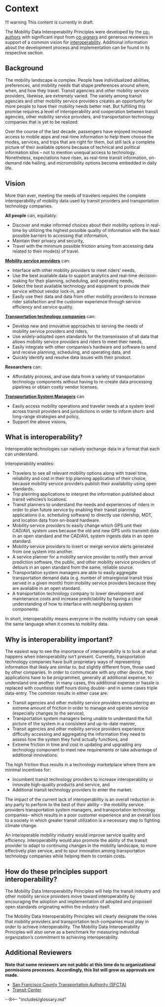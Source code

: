# Context

!!! warning
    This content is currently in draft.

The Mobility Data Interoperability Principles were developed by the [co-authors](index.md#co-authors) with significant input from [co-signers](index.md#co-signers) and generous reviewers in support of a common vision for [interoperability](definitions.md#interoperability). Additional information about the development process and implementation can be found in its respective section.  

## Background

The mobility landscape is complex. People have individualized abilities, preferences, and mobility needs that shape preferences around where, when, and how they travel. Transit agencies and other mobility service providers, likewise, are extremely varied. The variety among transit agencies and other mobility service providers creates an opportunity for more people to have their mobility needs better met. But fulfilling this promise requires a level of interoperability and cooperation between transit agencies, other mobility service providers, and transportation technology companies that is yet to be realized.

Over the course of the last decade, passengers have enjoyed increased access to mobile apps and real-time information to help them choose the modes, services, and trips that are right for them, but still lack a complete picture of their available options because of technical and political information silos – not to mention unequal access to technology. Nonetheless, expectations have risen, as real-time transit information, on-demand ride hailing, and micromobility options become embedded in daily life.

## Vision

More than ever, meeting the needs of travelers requires the complete interoperability of mobility data used by transit providers and transportation technology companies.

**All people** can, equitably:  

- Discover and make informed choices about their mobility options in real-time by utilizing the highest possible quality of information with the least possible barriers to accessing that information,  
- Maintain their privacy and security,  
- Travel with the minimum possible friction arising from accessing data related to their mode(s) of travel.  

**[Mobility service providers](definitions.md#mobility_provider)** can:  

- Interface with other mobility providers to meet riders' needs,  
- Use the best available data to support analytics and real-time decision-making for their planning, scheduling, and operating needs,  
- Select the best available technology and equipment to provide their service without vendor lock-in, and  
- Easily use their data and data from other mobility providers to increase rider satisfaction and the customer experience through service efficiency and service quality.  

**[Transportation technology companies](definitions.md#transportation_technology_company)** can:  

- Develop new and innovative approaches to serving the needs of mobility service providers and riders,  
- Use widely-adopted open standards for the transmission of all data that allows mobility service providers and riders to meet their needs,  
- Easily integrate with other companies’s hardware and software to send and receive planning, scheduling, and operating data, and  
- Quickly identify and resolve data issues with their product.  

**Researchers** can:  

- Affordably process, and use data from a variety of transportation technology components without having to re-create data processing pipelines or obtain costly vendor licenses.  

**[Transportation System Managers](definitions.md#transportation_system_manager)** can

- Easily access mobility operations and traveler needs at a system level across transit providers and jurisdictions in order to inform short- and long-range strategies and policy,  
- Support the above visions.  

## What is interoperability?

 Interoperable technologies can natively exchange data in a format that each can understand.  

 Interoperability enables:

- Travelers to see all relevant mobility options along with travel time, reliability and cost in their trip planning application of their choice, because mobility service providers publish their availability using open standards.  
- Trip planning applications to interpret the information published about transit vehicles’s locations.  
- Transit planners to understand the needs and experiences of riders in order to plan future service by enabling their transit planning applications (i.e. scheduling software) to directly  use ridership, MDT, and location data from on-board hardware.  
- Mobility service providers to easily change which GPS unit their CAD/AVL system uses because the old and new GPS units transmit data in an open standard and the CAD/AVL system ingests data in an open standard.  
- Mobility service providers to insert or merge service alerts generated from one system into another.  
- A service planner for a mobility service provider to notify their arrival prediction software, the public, and other mobility service providers of detours in an open standard from the same, reliable source.  
- Transportation system managers are able to easily aggregate transportation demand data (e.g. number of intraregional transit trips served in a given month) from mobility service providers because they are available in an open standard.  
- A transportation technology company to lower development and maintenance costs and increase predictability by having a clear understanding of how to interface with neighboring system components.  

In short, interoperability means everyone in the mobility industry can speak the same language when it comes to mobility data.

## Why is interoperability important?

The easiest way to see the importance of interoperability is to look at what happens when interoperability isn’t present. Currently, transportation technology companies have built proprietary ways of representing information that likely are similar to, but slightly different from, those used by other companies. In order to communicate with any other device, their applications have to be programmed, generally at additional expense, to understand one another. In many cases, this additional expense or hassle is replaced with countless staff hours doing double- and in some cases triple data-entry.  The common results in either case are:

- Transit agencies and other mobility service providers encountering an extreme amount of friction in order to manage and operate service (especially changes to the service),  
- Transportation system managers being unable to understand the full picture of the system in a consistent and up-to-date manner,  
- Transit agencies and other mobility service providers experience difficulty accessing and aggregating the information they need to assess how the system they fund actually functions, and  
- Extreme friction in time and cost in updating and upgrading any technology component to meet new requirements or take advantage of additional innovations.  

The high friction thus results in a technology marketplace where there are minimal incentives for:

- Incumbent transit technology providers to increase interoperability or innovate high-quality products and service, and  
- Additional transit technology providers to enter the market.  

The impact of the current lack of interoperability is an overall reduction in any party to perform to the best of their ability – the mobility service providers transportation system managers, and transportation technology companies– which results in a poor customer experience and an overall loss to a society in which greater transit utilization is a necessary step to fighting climate change.  

An interoperable mobility industry would improve service quality and efficiency. Interoperability would also promote the ability of the transit provider to adapt to continuing changes in the mobility landscape, to more effectively plan service, and to spur innovation among transportation technology companies while helping them to contain costs.

## How do these principles support interoperability?

The Mobility Data Interoperability Principles will help the transit industry and other mobility service providers move toward interoperability by encouraging the adoption and implementation of adopted and proposed open standards originating within the industry itself.  

The Mobility Data Interoperability Principles will clearly designate the roles that mobility providers and transportation tech companies must play in order to achieve interoperability. The Mobility Data Interoperability Principles will also serve as a benchmark for measuring individual organization’s commitment to achieving interoperability.

## Additional Reviewers

**Note that some reviewers are not public at this time do to organizational permissions processes.  Accordingly, this list will grow as approvals are made.**

- [San Francisco County Transportation Authority (SFCTA)](http://www.sfcta.org)  
- [Transit Center](http://www.transitcenter.org)  

--8<-- "includes/glossary.md"
